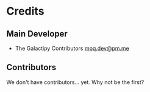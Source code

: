 # Credits

## Main Developer

- The Galactipy Contributors <mpq.dev@pm.me>

## Contributors

We don't have contributors... yet. Why not be the first?
